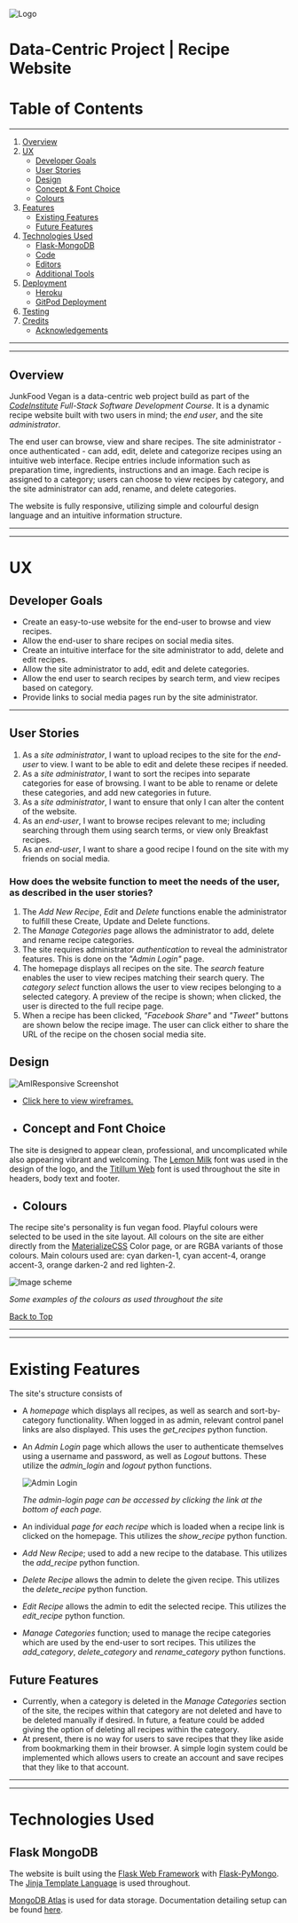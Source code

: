 ![Logo](/static/readme-assets/logo-readme.png)
# Data-Centric Project | Recipe Website

# Table of Contents
<hr>

1. [Overview](#overview)
2. [UX](#ux)
    * [Developer Goals](#developer-goals)
    * [User Stories](#user-stories)
    * [Design](#design)
    * [Concept & Font Choice](#concept-and-font-choice)
    * [Colours](#colours)
3. [Features](#existing-features)
    * [Existing Features](#existing-features)
    * [Future Features](#future-features)
4. [Technologies Used](#technologies-used)
    * [Flask-MongoDB](#flask-mongodb)
    * [Code](#code)
    * [Editors](#editors)
    * [Additional Tools](#additional-tools)
5. [Deployment](#deployment)
    * [Heroku](#heroku)
    * [GitPod Deployment](#gitpod-deployment)
6. [Testing](#testing)
7. [Credits](#credits)
    * [Acknowledgements](#acknowledgements)

<hr>
<hr>

## Overview

JunkFood Vegan is a data-centric web project build as part of the _[CodeInstitute](http://www.codeinstitute.net/) Full-Stack Software Development Course._
It is a dynamic recipe website built with two users in mind; the _end user_, and the site _administrator_.

The end user can browse, view and share recipes. 
The site administrator - once authenticated - can add, edit, delete and categorize recipes using an intuitive web interface.
Recipe entries include information such as preparation time, ingredients, instructions and an image.
Each recipe is assigned to a category; users can choose to view recipes by category, and the site administrator can add, rename, and delete categories.

The website is fully responsive, utilizing simple and colourful design language and an intuitive information structure.

<hr>
<hr>

# UX

## Developer Goals
* Create an easy-to-use website for the end-user to browse and view recipes.
* Allow the end-user to share recipes on social media sites.
* Create an intuitive interface for the site administrator to add, delete and edit recipes.
* Allow the site administrator to add, edit and delete categories.
* Allow the end user to search recipes by search term, and view recipes based on category.
* Provide links to social media pages run by the site administrator.

<hr> 

## User Stories
1. As a _site administrator_, I want to upload recipes to the site for the _end-user_ to view. I want to be able to edit and delete these recipes if needed.
2. As a _site administrator_, I want to sort the recipes into separate categories for ease of browsing. I want to be able to rename or delete these categories, and add new categories in future.
3. As a _site administrator_, I want to ensure that only I can alter the content of the website.
4. As an _end-user_, I want to browse recipes relevant to me; including searching through them using search terms, or view only Breakfast recipes.
5. As an _end-user_, I want to share a good recipe I found on the site with my friends on social media.
   
### How does the website function to meet the needs of the user, as described in the user stories?
1. The _Add New Recipe_, _Edit_ and _Delete_ functions enable the administrator to fulfill these Create, Update and Delete functions.
2. The _Manage Categories_ page allows the administrator to add, delete and rename recipe categories.
3. The site requires administrator _authentication_ to reveal the administrator features. This is done on the _"Admin Login"_ page.
4. The homepage displays all recipes on the site. The _search_ feature enables the user to view recipes matching their search query. The _category select_ function allows the user to view recipes belonging to a selected category. 
    A preview of the recipe is shown; when clicked, the user is directed to the full recipe page.
5. When a recipe has been clicked, _"Facebook Share"_ and _"Tweet"_ buttons are shown below the recipe image. The user can click either to share the URL of the recipe on the chosen social media site.

## Design
![AmIResponsive Screenshot](/static/readme-assets/responsive-screens.png)

* [Click here to view wireframes.](/static/readme-assets/wireframes.md) <br>

* ## Concept and Font Choice
The site is designed to appear clean, professional, and uncomplicated while also appearing vibrant and welcoming.
The <a href="https://www.dafont.com/lemon-milk.font" target="_blank">Lemon Milk</a> font was used in the design of the logo, and the <a href="https://fonts.google.com/specimen/Titillium+Web" target="_blank">Titillum Web</a> font 
is used throughout the site in headers, body text and footer. 

* ## Colours
The recipe site's personality is fun vegan food. Playful colours were selected to be used in the site layout. 
All colours on the site are either directly from the <a href="https://materializecss.com/color.html" target="_blank">MaterializeCSS</a> Color page, or are RGBA variants of those colours.
Main colours used are: cyan darken-1, cyan accent-4, orange accent-3, orange darken-2 and  red lighten-2.

![Image scheme](/static/readme-assets/colours.png)

_Some examples of the colours as used throughout the site_

[Back to Top](#table-of-content)

<hr>
<hr>

# Existing Features
The site's structure consists of
- A *homepage* which displays all recipes, as well as search and sort-by-category functionality. When logged in as admin, relevant control panel links are also displayed.
    This uses the *get_recipes* python function.
- An *Admin Login* page which allows the user to authenticate themselves using a username and password, as well as *Logout* buttons.
    These utilize the *admin_login* and *logout* python functions.

    ![Admin Login](/static/readme-assets/admin.png)
    
    _The admin-login page can be accessed by clicking the link at the bottom of each page._
- An individual *page for each recipe* which is loaded when a recipe link is clicked on the homepage.
    This utilizes the *show_recipe* python function.
- *Add New Recipe*; used to add a new recipe to the database.
    This utilizes the *add_recipe* python function.
- *Delete Recipe* allows the admin to delete the given recipe. This utilizes the *delete_recipe* python function.
- *Edit Recipe* allows the admin to edit the selected recipe. This utilizes the *edit_recipe* python function.
- *Manage Categories* function; used to manage the recipe categories which are used by the end-user to sort recipes.
    This utilizes the *add_category*, *delete_category* and *rename_category* python functions.

## Future Features
- Currently, when a category is deleted in the _Manage Categories_ section of the site, the recipes within that category are not deleted and have to be deleted manually if desired.
In future, a feature could be added giving the option of deleting all recipes within the category. 
- At present, there is no way for users to save recipes that they like aside from bookmarking them in their browser. A simple login system could be implemented which allows users 
to create an account and save recipes that they like to that account.

<hr>
<hr>

# Technologies Used

## Flask MongoDB
The website is built using the [Flask Web Framework](https://flask.palletsprojects.com/en/2.0.x/) with [Flask-PyMongo](https://flask-pymongo.readthedocs.io/en/latest/).
The [Jinja Template Language](https://jinja.palletsprojects.com/en/3.0.x/) is used throughout.

[MongoDB Atlas](https://www.mongodb.com/) is used for data storage. Documentation detailing setup can be found [here](https://docs.atlas.mongodb.com/getting-started/).
